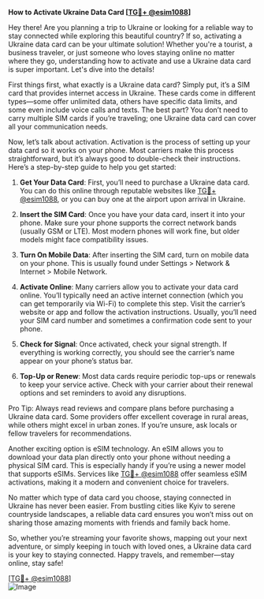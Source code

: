 **How to Activate Ukraine Data Card [[TG💪+ @esim1088](https://t.me/s/esim1088)]**

Hey there! Are you planning a trip to Ukraine or looking for a reliable way to stay connected while exploring this beautiful country? If so, activating a Ukraine data card can be your ultimate solution! Whether you're a tourist, a business traveler, or just someone who loves staying online no matter where they go, understanding how to activate and use a Ukraine data card is super important. Let's dive into the details!

First things first, what exactly is a Ukraine data card? Simply put, it’s a SIM card that provides internet access in Ukraine. These cards come in different types—some offer unlimited data, others have specific data limits, and some even include voice calls and texts. The best part? You don’t need to carry multiple SIM cards if you’re traveling; one Ukraine data card can cover all your communication needs.

Now, let’s talk about activation. Activation is the process of setting up your data card so it works on your phone. Most carriers make this process straightforward, but it’s always good to double-check their instructions. Here’s a step-by-step guide to help you get started:

1. **Get Your Data Card**: First, you’ll need to purchase a Ukraine data card. You can do this online through reputable websites like [TG💪+ @esim1088](https://t.me/s/esim1088), or you can buy one at the airport upon arrival in Ukraine.

2. **Insert the SIM Card**: Once you have your data card, insert it into your phone. Make sure your phone supports the correct network bands (usually GSM or LTE). Most modern phones will work fine, but older models might face compatibility issues.

3. **Turn On Mobile Data**: After inserting the SIM card, turn on mobile data on your phone. This is usually found under Settings > Network & Internet > Mobile Network.

4. **Activate Online**: Many carriers allow you to activate your data card online. You’ll typically need an active internet connection (which you can get temporarily via Wi-Fi) to complete this step. Visit the carrier’s website or app and follow the activation instructions. Usually, you’ll need your SIM card number and sometimes a confirmation code sent to your phone.

5. **Check for Signal**: Once activated, check your signal strength. If everything is working correctly, you should see the carrier’s name appear on your phone’s status bar.

6. **Top-Up or Renew**: Most data cards require periodic top-ups or renewals to keep your service active. Check with your carrier about their renewal options and set reminders to avoid any disruptions.

Pro Tip: Always read reviews and compare plans before purchasing a Ukraine data card. Some providers offer excellent coverage in rural areas, while others might excel in urban zones. If you’re unsure, ask locals or fellow travelers for recommendations.

Another exciting option is eSIM technology. An eSIM allows you to download your data plan directly onto your phone without needing a physical SIM card. This is especially handy if you’re using a newer model that supports eSIMs. Services like [TG💪+ @esim1088](https://t.me/s/esim1088) offer seamless eSIM activations, making it a modern and convenient choice for travelers.

No matter which type of data card you choose, staying connected in Ukraine has never been easier. From bustling cities like Kyiv to serene countryside landscapes, a reliable data card ensures you won’t miss out on sharing those amazing moments with friends and family back home.

So, whether you’re streaming your favorite shows, mapping out your next adventure, or simply keeping in touch with loved ones, a Ukraine data card is your key to staying connected. Happy travels, and remember—stay online, stay safe!

[[TG💪+ @esim1088](https://t.me/s/esim1088)]  
![Image](https://i.postimg.cc/Y0z9fWf4/image.png)
